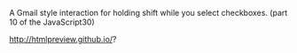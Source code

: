 A Gmail style interaction for holding shift while you select checkboxes.  (part 10 of the JavaScript30)

http://htmlpreview.github.io/?
